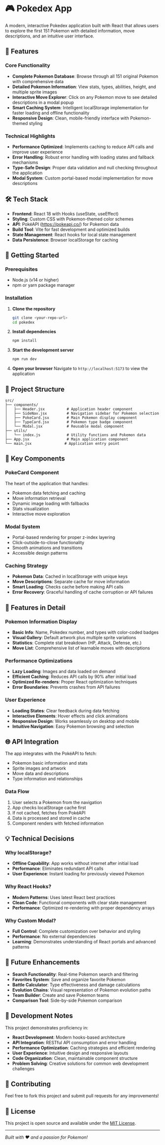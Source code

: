 # 🎮 Pokedex App

A modern, interactive Pokedex application built with React that allows users to explore the first 151 Pokemon with detailed information, move descriptions, and an intuitive user interface.

## 🌟 Features

### Core Functionality
- **Complete Pokemon Database**: Browse through all 151 original Pokemon with comprehensive data
- **Detailed Pokemon Information**: View stats, types, abilities, height, and multiple sprite images
- **Interactive Move Explorer**: Click on any Pokemon move to see detailed descriptions in a modal popup
- **Smart Caching System**: Intelligent localStorage implementation for faster loading and offline functionality
- **Responsive Design**: Clean, mobile-friendly interface with Pokemon-themed styling

### Technical Highlights
- **Performance Optimized**: Implements caching to reduce API calls and improve user experience
- **Error Handling**: Robust error handling with loading states and fallback mechanisms
- **Type-Safe Design**: Proper data validation and null checking throughout the application
- **Modal System**: Custom portal-based modal implementation for move descriptions

## 🛠️ Tech Stack

- **Frontend**: React 18 with Hooks (useState, useEffect)
- **Styling**: Custom CSS with Pokemon-themed color schemes
- **API**: PokéAPI (https://pokeapi.co/) for Pokemon data
- **Build Tool**: Vite for fast development and optimized builds
- **State Management**: React hooks for local state management
- **Data Persistence**: Browser localStorage for caching

## 🚀 Getting Started

### Prerequisites
- Node.js (v14 or higher)
- npm or yarn package manager

### Installation

1. **Clone the repository**
   ```bash
   git clone <your-repo-url>
   cd pokedex
   ```

2. **Install dependencies**
   ```bash
   npm install
   ```

3. **Start the development server**
   ```bash
   npm run dev
   ```

4. **Open your browser**
   Navigate to `http://localhost:5173` to view the application

## 📁 Project Structure

```
src/
├── components/
│   ├── Header.jsx          # Application header component
│   ├── SideNav.jsx         # Navigation sidebar for Pokemon selection
│   ├── PokeCard.jsx        # Main Pokemon display component
│   ├── TypeCard.jsx        # Pokemon type badge component
│   └── Modal.jsx           # Reusable modal component
├── utils/
│   └── index.js            # Utility functions and Pokemon data
├── App.jsx                 # Main application component
└── main.jsx               # Application entry point
```

## 🔧 Key Components

### PokeCard Component
The heart of the application that handles:
- Pokemon data fetching and caching
- Move information retrieval
- Dynamic image loading with fallbacks
- Stats visualization
- Interactive move exploration

### Modal System
- Portal-based rendering for proper z-index layering
- Click-outside-to-close functionality
- Smooth animations and transitions
- Accessible design patterns

### Caching Strategy
- **Pokemon Data**: Cached in localStorage with unique keys
- **Move Descriptions**: Separate cache for move information
- **Smart Loading**: Checks cache before making API calls
- **Error Recovery**: Graceful handling of cache corruption or API failures

## 🎨 Features in Detail

### Pokemon Information Display
- **Basic Info**: Name, Pokedex number, and types with color-coded badges
- **Visual Gallery**: Default artwork plus multiple sprite variations
- **Statistics**: Complete stat breakdown (HP, Attack, Defense, etc.)
- **Move List**: Comprehensive list of learnable moves with descriptions

### Performance Optimizations
- **Lazy Loading**: Images and data loaded on demand
- **Efficient Caching**: Reduces API calls by 90% after initial load
- **Optimized Re-renders**: Proper React optimization techniques
- **Error Boundaries**: Prevents crashes from API failures

### User Experience
- **Loading States**: Clear feedback during data fetching
- **Interactive Elements**: Hover effects and click animations
- **Responsive Design**: Works seamlessly on desktop and mobile
- **Intuitive Navigation**: Easy Pokemon browsing and selection

## 🌐 API Integration

The app integrates with the PokéAPI to fetch:
- Pokemon basic information and stats
- Sprite images and artwork
- Move data and descriptions
- Type information and relationships

### Data Flow
1. User selects a Pokemon from the navigation
2. App checks localStorage cache first
3. If not cached, fetches from PokéAPI
4. Data is processed and stored in cache
5. Component renders with fetched information

## 💡 Technical Decisions

### Why localStorage?
- **Offline Capability**: App works without internet after initial load
- **Performance**: Eliminates redundant API calls
- **User Experience**: Instant loading for previously viewed Pokemon

### Why React Hooks?
- **Modern Patterns**: Uses latest React best practices
- **Clean Code**: Functional components with clear state management
- **Performance**: Optimized re-rendering with proper dependency arrays

### Why Custom Modal?
- **Full Control**: Complete customization over behavior and styling
- **Performance**: No external dependencies
- **Learning**: Demonstrates understanding of React portals and advanced patterns

## 🔮 Future Enhancements

- **Search Functionality**: Real-time Pokemon search and filtering
- **Favorites System**: Save and organize favorite Pokemon
- **Battle Calculator**: Type effectiveness and damage calculations
- **Evolution Chains**: Visual representation of Pokemon evolution paths
- **Team Builder**: Create and save Pokemon teams
- **Comparison Tool**: Side-by-side Pokemon comparison

## 📝 Development Notes

This project demonstrates proficiency in:
- **React Development**: Modern hooks-based architecture
- **API Integration**: RESTful API consumption and error handling
- **Performance Optimization**: Caching strategies and efficient rendering
- **User Experience**: Intuitive design and responsive layouts
- **Code Organization**: Clean, maintainable component structure
- **Problem Solving**: Creative solutions for common web development challenges

## 🤝 Contributing

Feel free to fork this project and submit pull requests for any improvements!

## 📄 License

This project is open source and available under the [MIT License](LICENSE).

---

*Built with ❤️ and a passion for Pokemon!*